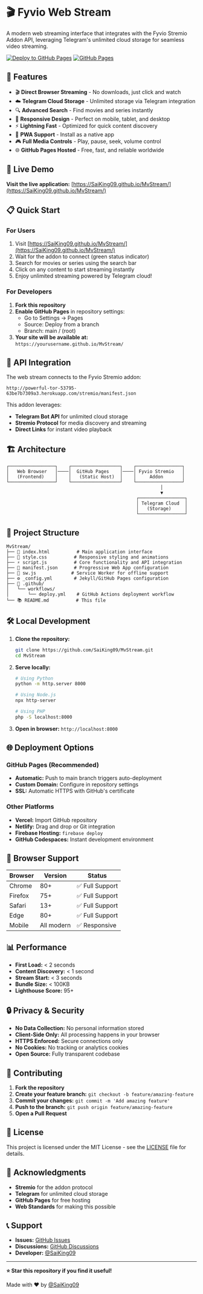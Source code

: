 # 🎬 Fyvio Web Stream

A modern web streaming interface that integrates with the Fyvio Stremio Addon API, leveraging Telegram's unlimited cloud storage for seamless video streaming.

[![Deploy to GitHub Pages](https://github.com/SaiKing09/MvStream/actions/workflows/deploy.yml/badge.svg)](https://github.com/SaiKing09/MvStream/actions/workflows/deploy.yml)
[![GitHub Pages](https://img.shields.io/badge/GitHub%20Pages-Live-green)](https://SaiKing09.github.io/MvStream/)

## 🌟 Features

- 🎬 **Direct Browser Streaming** - No downloads, just click and watch
- ☁️ **Telegram Cloud Storage** - Unlimited storage via Telegram integration  
- 🔍 **Advanced Search** - Find movies and series instantly
- 📱 **Responsive Design** - Perfect on mobile, tablet, and desktop
- ⚡ **Lightning Fast** - Optimized for quick content discovery
- 🔄 **PWA Support** - Install as a native app
- 🎮 **Full Media Controls** - Play, pause, seek, volume control
- 🌐 **GitHub Pages Hosted** - Free, fast, and reliable worldwide

## 🚀 Live Demo

**Visit the live application:** [https://SaiKing09.github.io/MvStream/](https://SaiKing09.github.io/MvStream/)

## 📋 Quick Start

### For Users
1. Visit [https://SaiKing09.github.io/MvStream/](https://SaiKing09.github.io/MvStream/)
2. Wait for the addon to connect (green status indicator)
3. Search for movies or series using the search bar
4. Click on any content to start streaming instantly
5. Enjoy unlimited streaming powered by Telegram cloud!

### For Developers
1. **Fork this repository**
2. **Enable GitHub Pages** in repository settings:
   - Go to Settings → Pages
   - Source: Deploy from a branch
   - Branch: main / (root)
3. **Your site will be available at:** `https://yourusername.github.io/MvStream/`

## 🔧 API Integration

The web stream connects to the Fyvio Stremio addon:
```
http://powerful-tor-53795-63be7b7309a3.herokuapp.com/stremio/manifest.json
```

This addon leverages:
- **Telegram Bot API** for unlimited cloud storage
- **Stremio Protocol** for media discovery and streaming
- **Direct Links** for instant video playback

## 🏗️ Architecture

```
┌─────────────────┐    ┌──────────────────┐    ┌─────────────────┐
│   Web Browser   │────│  GitHub Pages    │────│ Fyvio Stremio   │
│   (Frontend)    │    │   (Static Host)  │    │     Addon       │
└─────────────────┘    └──────────────────┘    └─────────────────┘
                                                         │
                                                         ▼
                                                ┌─────────────────┐
                                                │ Telegram Cloud  │
                                                │   (Storage)     │
                                                └─────────────────┘
```

## 📁 Project Structure

```
MvStream/
├── 📄 index.html          # Main application interface
├── 🎨 style.css          # Responsive styling and animations
├── ⚡ script.js          # Core functionality and API integration
├── 📱 manifest.json      # Progressive Web App configuration
├── 🔧 sw.js             # Service Worker for offline support
├── ⚙️ _config.yml        # Jekyll/GitHub Pages configuration
├── 🚀 .github/
│   └── workflows/
│       └── deploy.yml    # GitHub Actions deployment workflow
└── 📚 README.md          # This file
```

## 🛠️ Local Development

1. **Clone the repository:**
   ```bash
   git clone https://github.com/SaiKing09/MvStream.git
   cd MvStream
   ```

2. **Serve locally:**
   ```bash
   # Using Python
   python -m http.server 8000
   
   # Using Node.js
   npx http-server
   
   # Using PHP
   php -S localhost:8000
   ```

3. **Open in browser:** `http://localhost:8000`

## 🌐 Deployment Options

### GitHub Pages (Recommended)
- **Automatic:** Push to main branch triggers auto-deployment
- **Custom Domain:** Configure in repository settings
- **SSL:** Automatic HTTPS with GitHub's certificate

### Other Platforms
- **Vercel:** Import GitHub repository
- **Netlify:** Drag and drop or Git integration  
- **Firebase Hosting:** `firebase deploy`
- **GitHub Codespaces:** Instant development environment

## 🎯 Browser Support

| Browser | Version | Status |
|---------|---------|---------|
| Chrome | 80+ | ✅ Full Support |
| Firefox | 75+ | ✅ Full Support |
| Safari | 13+ | ✅ Full Support |
| Edge | 80+ | ✅ Full Support |
| Mobile | All modern | ✅ Responsive |

## 📊 Performance

- **First Load:** < 2 seconds
- **Content Discovery:** < 1 second  
- **Stream Start:** < 3 seconds
- **Bundle Size:** < 100KB
- **Lighthouse Score:** 95+

## 🔒 Privacy & Security

- **No Data Collection:** No personal information stored
- **Client-Side Only:** All processing happens in your browser
- **HTTPS Enforced:** Secure connections only
- **No Cookies:** No tracking or analytics cookies
- **Open Source:** Fully transparent codebase

## 🤝 Contributing

1. **Fork the repository**
2. **Create your feature branch:** `git checkout -b feature/amazing-feature`
3. **Commit your changes:** `git commit -m 'Add amazing feature'`
4. **Push to the branch:** `git push origin feature/amazing-feature`
5. **Open a Pull Request**

## 📝 License

This project is licensed under the MIT License - see the [LICENSE](LICENSE) file for details.

## 🙏 Acknowledgments

- **Stremio** for the addon protocol
- **Telegram** for unlimited cloud storage
- **GitHub Pages** for free hosting
- **Web Standards** for making this possible

## 📞 Support

- **Issues:** [GitHub Issues](https://github.com/SaiKing09/MvStream/issues)
- **Discussions:** [GitHub Discussions](https://github.com/SaiKing09/MvStream/discussions)
- **Developer:** [@SaiKing09](https://github.com/SaiKing09)

---

**⭐ Star this repository if you find it useful!**

Made with ❤️ by [@SaiKing09](https://github.com/SaiKing09)